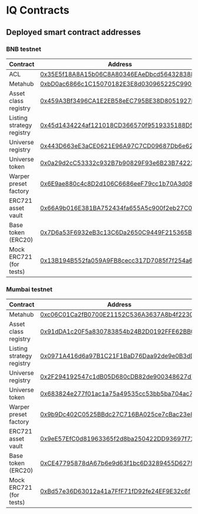 # IQ Contracts

## Deployed smart contract addresses

### BNB testnet

| Contract                  | Address                                                                                                                      |
| ------------------------- |------------------------------------------------------------------------------------------------------------------------------|
| ACL                       | [0x35E5f18A8A15b06C8A80346EAeDbcd5643283888](https://testnet.bscscan.com/address/0x35E5f18A8A15b06C8A80346EAeDbcd5643283888) |
| Metahub                   | [0xbD0ac6866c1C15070182E3E8d030965225C990CA](https://testnet.bscscan.com/address/0xbD0ac6866c1C15070182E3E8d030965225C990CA) |
| Asset class registry      | [0x459A3Bf3496CA1E2EB58eEC795BE38D8051927be](https://testnet.bscscan.com/address/0x459A3Bf3496CA1E2EB58eEC795BE38D8051927be) |
| Listing strategy registry | [0x45d1434224af121018CD366570f9519335188D5b](https://testnet.bscscan.com/address/0x45d1434224af121018CD366570f9519335188D5b) |
| Universe registry         | [0x443D663eE3aCE0621E96A97C7CD09687Db6e62Df](https://testnet.bscscan.com/address/0x443D663eE3aCE0621E96A97C7CD09687Db6e62Df) |
| Universe token            | [0x0a29d2cC53332c932B7b90829F93e6B23B74223B](https://testnet.bscscan.com/address/0x0a29d2cC53332c932B7b90829F93e6B23B74223B) |
| Warper preset factory     | [0x6E9ae880c4c8D2d106C6686eeF79cc1b70A3d08C](https://testnet.bscscan.com/address/0x6E9ae880c4c8D2d106C6686eeF79cc1b70A3d08C) |
| ERC721 asset vault        | [0x66A9b016E381BA752434fa655A5c900f2eb27C0D](https://testnet.bscscan.com/address/0x66A9b016E381BA752434fa655A5c900f2eb27C0D) |
| Base token (ERC20)        | [0x7D6a53F6932eB3c13C6Da2650C9449F215365BA9](https://testnet.bscscan.com/address/0x7D6a53F6932eB3c13C6Da2650C9449F215365BA9) |
| Mock ERC721 (for tests)   | [0x13B194B552fa059A9FB8cecc317D7085f7f254a6](https://testnet.bscscan.com/address/0x13B194B552fa059A9FB8cecc317D7085f7f254a6) |

### Mumbai testnet

| Contract                  | Address                                                                                                                         |
| ------------------------- | ------------------------------------------------------------------------------------------------------------------------------- |
| Metahub                   | [0xc06C01Ca2fB0700E21152C536A3637A8b4f22302](https://mumbai.polygonscan.com/address/0xc06C01Ca2fB0700E21152C536A3637A8b4f22302) |
| Asset class registry      | [0x91dDA1c20F5a830783854b24B2D0192FFE62BB04](https://mumbai.polygonscan.com/address/0x91dDA1c20F5a830783854b24B2D0192FFE62BB04) |
| Listing strategy registry | [0x0971A416d6a97B1C21F1BaD76Daa92de9e0B3dDE](https://mumbai.polygonscan.com/address/0x0971A416d6a97B1C21F1BaD76Daa92de9e0B3dDE) |
| Universe registry         | [0x2F294192547c1dB05D680cDB82de900348627d7E](https://mumbai.polygonscan.com/address/0x2F294192547c1dB05D680cDB82de900348627d7E) |
| Universe token            | [0x683824e277f01ac1a75a49535cc53bb5ba704ac7](https://mumbai.polygonscan.com/address/0x683824e277f01ac1a75a49535cc53bb5ba704ac7) |
| Warper preset factory     | [0x9b9Dc402C0525BBdc27C716BA025ce7cBac23e82](https://mumbai.polygonscan.com/address/0x9b9Dc402C0525BBdc27C716BA025ce7cBac23e82) |
| ERC721 asset vault        | [0x9eE57EfC0d81963365f2d8ba250422DD93697f72](https://mumbai.polygonscan.com/address/0x9eE57EfC0d81963365f2d8ba250422DD93697f72) |
| Base token (ERC20)        | [0xCE47795878dA67b6e9d63f1bc6D3289455D62792](https://mumbai.polygonscan.com/address/0xCE47795878dA67b6e9d63f1bc6D3289455D62792) |
| Mock ERC721 (for tests)   | [0xBd57e36D63012a41a7FfF71fD92fe24EF9E32c6f](https://mumbai.polygonscan.com/address/0xBd57e36D63012a41a7FfF71fD92fe24EF9E32c6f) |
